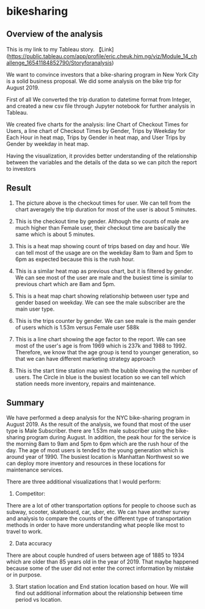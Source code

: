 # bikesharing

## Overview of the analysis

This is my link to my Tableau story. 【Link](https://public.tableau.com/app/profile/eric.cheuk.him.ng/viz/Module_14_challenge_16541184852790/Storyforanalysis)

We want to convince investors that a bike-sharing program in New York City is a solid business proposal. We did some analysis on the bike trip for August 2019.

First of all We converted the trip duration to datetime format from Integer, and created a new csv file through Jupyter notebook for further analysis in Tableau.

We created five charts for the analysis: line Chart of Checkout Times for Users, a line chart of Checkout Times by Gender, Trips by Weekday for Each Hour in heat map, Trips by Gender in heat map, and User Trips by Gender by weekday in heat map.

Having the visualization, it provides better understanding of the relationship between the variables and the details of the data so we can pitch the report to investors

## Result


1. The picture above is the checkout times for user. We can tell from the chart averagely the trip duration for most of the user is about 5 minutes.

2. This is the checkout time by gender. Although the counts of male are much higher than Female user, their checkout time are basically the same which is about 5 minutes.


3. This is a heat map showing count of trips based on day and hour. We can tell most of the usage are on the weekday 8am to 9am and 5pm to 6pm as expected because this is the rush hour.


4. This is a similar heat map as previous chart, but it is filtered by gender. We can see most of the user are male and the busiest time is similar to previous chart which are 8am and 5pm.

5. This is a heat map chart showing relationship between user type and gender based on weekday. We can see the male subscriber are the main user type.


6. This is the trips counter by gender. We can see male is the main gender of users which is 1.53m versus Female user 588k 





7. This is a line chart showing the age factor to the report. We can see most of the user's age is from 1969 which is 237k and 1988 to 1992. Therefore, we know that the age group is tend to younger generation, so that we can have different marketing strategy approach


8. This is the start time station map with the bubble showing the number of users. The Circle in blue is the busiest location so we can tell which station needs more inventory, repairs and maintenance.










## Summary 

We have performed a deep analysis for the NYC bike-sharing program in August 2019. As the result of the analysis, we found that most of the user type is Male Subscriber. there are 1.53m male subscriber using the bike-sharing program during August. In addition, the peak hour for the service is the morning 8am to 9am and 5pm to 6pm which are the rush hour of the day. The age of most users is tended to the young generation which is around year of 1990. The busiest location is Manhattan Northwest so we can deploy more inventory and resources in these locations for maintenance services.

There are three additional visualizations that I would perform:

1. Competitor:

There are a lot of other transportation options for people to choose such as subway, scooter, skateboard, car, uber, etc. We can have another survey and analysis to compare the counts of the different type of transportation methods in order to have more understanding what people like most to travel to work.

2. Data accuracy

There are about couple hundred of users between age of 1885 to 1934 which are older than 85 years old in the year of 2019. That maybe happened because some of the user did not enter the correct information by mistake or in purpose.

3. Start station location and End station location based on hour. We will find out additional information about the relationship between time period vs location.




